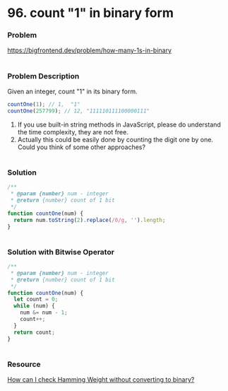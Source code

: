 # 96. count "1" in binary form

### Problem

https://bigfrontend.dev/problem/how-many-1s-in-binary

#

### Problem Description

Given an integer, count "1" in its binary form.

```js
countOne(1); // 1,  "1"
countOne(257799); // 12, "111110111100000111"
```

1. If you use built-in string methods in JavaScript, please do understand the time complexity, they are not free.
2. Actually this could be easily done by counting the digit one by one. Could you think of some other approaches?

#

### Solution

```js
/**
 * @param {number} num - integer
 * @return {number} count of 1 bit
 */
function countOne(num) {
  return num.toString(2).replace(/0/g, '').length;
}
```

#

### Solution with Bitwise Operator

```js
/**
 * @param {number} num - integer
 * @return {number} count of 1 bit
 */
function countOne(num) {
  let count = 0;
  while (num) {
    num &= num - 1;
    count++;
  }
  return count;
}
```

#

### Resource

[How can I check Hamming Weight without converting to binary?](https://stackoverflow.com/questions/843828/how-can-i-check-hamming-weight-without-converting-to-binary)
